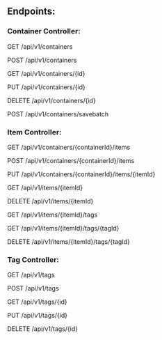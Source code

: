 
## Endpoints: 

### Container Controller:

GET /api/v1/containers 

POST /api/v1/containers 

GET /api/v1/containers/{id} 

PUT /api/v1/containers/{id} 

DELETE /api/v1/containers/{id} 

POST /api/v1/containers/savebatch 

### Item Controller:

GET /api/v1/containers/{containerId}/items 

POST /api/v1/containers/{containerId}/items 

PUT /api/v1/containers/{containerId}/items/{itemId} 

GET /api/v1/items/{itemId} 

DELETE /api/v1/items/{itemId} 

GET /api/v1/items/{itemId}/tags 

GET /api/v1/items/{itemId}/tags/{tagId} 

DELETE /api/v1/items/{itemId}/tags/{tagId} 

### Tag Controller:

GET /api/v1/tags 

POST /api/v1/tags

GET /api/v1/tags/{id}

PUT /api/v1/tags/{id}

DELETE /api/v1/tags/{id}
